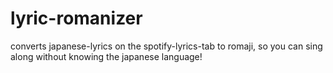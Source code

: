 # lyric-romanizer

converts japanese-lyrics on the spotify-lyrics-tab to romaji, so you can sing along without knowing the japanese language!
